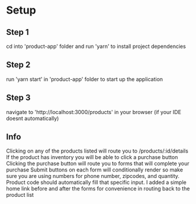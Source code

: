 
# Setup

## Step 1
cd into 'product-app' folder and run 'yarn' to install project dependencies

## Step 2
run 'yarn start' in 'product-app' folder to start up the application

## Step 3
navigate to 'http://localhost:3000/products' in your browser (if your IDE doesnt automatically)

## Info
Clicking on any of the products listed will route you to /products/:id/details
If the product has inventory you will be able to click a purchase button
Clicking the purchase button will route you to forms that will complete your purchase
Submit buttons on each form will conditionally render so make sure you are using numbers for phone number, zipcodes, and quantity. Product code should automatically fill that specific input.
I added a simple home link before and after the forms for convenience in routing back to the product list

